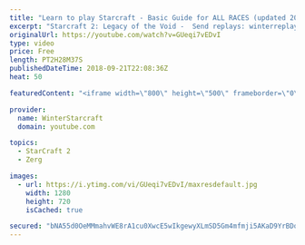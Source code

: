 ```yaml
---
title: "Learn to play Starcraft - Basic Guide for ALL RACES (updated 2017) #2"
excerpt: "Starcraft 2: Legacy of the Void -  Send replays: winterreplays@gmail.com ( -- Watch live at https://www.twitch.tv/wintergaming"
originalUrl: https://youtube.com/watch?v=GUeqi7vEDvI
type: video
price: Free
length: PT2H28M37S
publishedDateTime: 2018-09-21T22:08:36Z
heat: 50

featuredContent: "<iframe width=\"800\" height=\"500\" frameborder=\"0\" src=\"https://www.youtube.com/embed/GUeqi7vEDvI\" allow=\"accelerometer; autoplay; encrypted-media; gyroscope; picture-in-picture\" allowfullscreen></iframe>"

provider:
  name: WinterStarcraft
  domain: youtube.com

topics:
  - StarCraft 2
  - Zerg

images:
  - url: https://i.ytimg.com/vi/GUeqi7vEDvI/maxresdefault.jpg
    width: 1280
    height: 720
    isCached: true

secured: "bNA55d0OeMMmahvWE8rA1cu0XwcE5wIkgewyXLmSD5Gm4mfmji5AKaD9YrBDqZkd8z/BWR4AYL58oRYyLP16fVbZF6DONzU2TD3ZjresgSJSlgrdGJaLxg868PNE8yp23uVpYN08aRFffiIZH50Qf4q5GK8HxrXCqOl9wQxEYAggYHkGZXpDrNZagCLGWYdqVYUvBRNGBt2Nutg+FIHF4d+pQicaoUNCCkkD1dJJ+20jthdR0xUcucEQahk8kUEvnzi8yK6HMXhZ8C0IUr0UYajQ4BHdqnQWKdGoPIEM1ZsFX8sx60myzQuyIGUPsmdEqlSC5JaSQtgMGaJcSL8tuUxw7anjCeNBsIIvX0pM09CqJ8N96nR8WM3TMgEWbNii451LsJ8fROY7KRBCIjVe4djAejmOLEJ83hfuf0U5z44=;XzZRgCQofGpeeloSca8D3g=="
---
```


